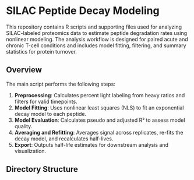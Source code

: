 # SILAC Peptide Decay Modeling

This repository contains R scripts and supporting files used for analyzing SILAC-labeled proteomics data to estimate peptide degradation rates using nonlinear modeling. The analysis workflow is designed for paired acute and chronic T-cell conditions and includes model fitting, filtering, and summary statistics for protein turnover.

## Overview

The main script performs the following steps:

1. **Preprocessing**: Calculates percent light labeling from heavy ratios and filters for valid timepoints.
2. **Model Fitting**: Uses nonlinear least squares (NLS) to fit an exponential decay model to each peptide.
3. **Model Evaluation**: Calculates pseudo and adjusted R² to assess model quality.
4. **Averaging and Refitting**: Averages signal across replicates, re-fits the decay model, and recalculates half-lives.
5. **Export**: Outputs half-life estimates for downstream analysis and visualization.

## Directory Structure
